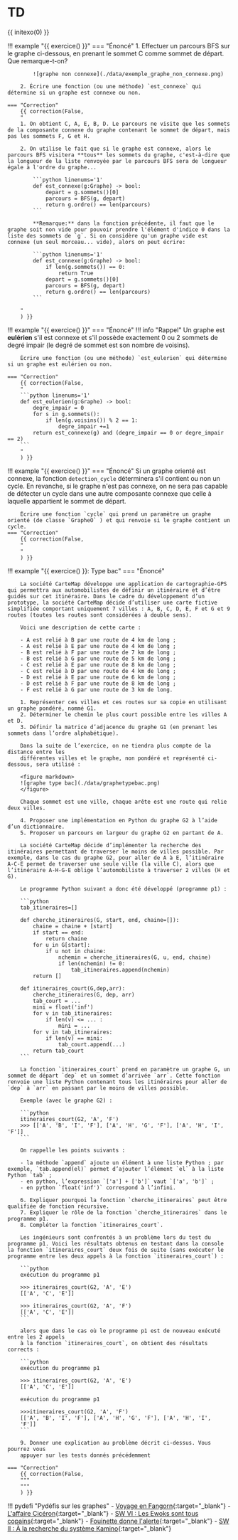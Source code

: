 # TD

{{ initexo(0) }}

!!! example "{{ exercice() }}"
    === "Énoncé" 
        1. Effectuer un parcours BFS sur le graphe ci-dessous, en prenant le sommet C comme sommet de départ. Que remarque-t-on?

            ![graphe non connexe](./data/exemple_graphe_non_connexe.png) 

        2. Écrire une fonction (ou une méthode) `est_connexe` qui détermine si un graphe est connexe ou non.

    === "Correction" 
        {{ correction(False, 
        "
        1. On obtient C, A, E, B, D. Le parcours ne visite que les sommets de la composante connexe du graphe contenant le sommet de départ, mais pas les sommets F, G et H.

        2. On utilise le fait que si le graphe est connexe, alors le parcours BFS visitera **tous** les sommets du graphe, c'est-à-dire que la longueur de la liste renvoyée par le parcours BFS sera de longueur égale à l'ordre du graphe...

            ```python linenums='1'
            def est_connexe(g:Graphe) -> bool:
                depart = g.sommets()[0]
                parcours = BFS(g, depart)
                return g.ordre() == len(parcours)
            ```
        
            **Remarque:** dans la fonction précédente, il faut que le graphe soit non vide pour pouvoir prendre l'élément d'indice 0 dans la liste des sommets de `g`. Si on considère qu'un graphe vide est connexe (un seul morceau... vide), alors on peut écrire:

            ```python linenums='1'
            def est_connexe(g:Graphe) -> bool:
                if len(g.sommets()) == 0:
                    return True
                depart = g.sommets()[0]
                parcours = BFS(g, depart)
                return g.ordre() == len(parcours)
            ```

        "
        ) }}

!!! example "{{ exercice() }}"
    === "Énoncé" 
        !!! info "Rappel"
            Un graphe est **eulérien** s'il est connexe et s'il possède exactement 0 ou 2 sommets de degré impair (le degré de sommet est son nombre de voisins).

        Écrire une fonction (ou une méthode) `est_eulerien` qui détermine si un graphe est eulérien ou non.

    === "Correction" 
        {{ correction(False, 
        "
        ```python linenums='1'
        def est_eulerien(g:Graphe) -> bool:
            degre_impair = 0
            for s in g.sommets():
                if len(g.voisins()) % 2 == 1:
                    degre_impair +=1
            return est_connexe(g) and (degre_impair == 0 or degre_impair == 2)
        ```
        "
        ) }}


!!! example "{{ exercice() }}"
    === "Énoncé" 
        Si un graphe orienté est connexe, la fonction `detection_cycle` déterminera s'il contient ou non un cycle. En revanche, si le graphe n'est pas connexe, on ne sera pas capable de détecter un cycle dans une autre composante connexe que celle à laquelle appartient le sommet de départ.

        Écrire une fonction `cycle` qui prend un paramètre un graphe orienté (de classe `GrapheO` ) et qui renvoie si le graphe contient un cycle.
    === "Correction" 
        {{ correction(False, 
        "
        "
        ) }}

!!! example "{{ exercice() }}: Type bac"
    === "Énoncé" 

        La société CarteMap développe une application de cartographie-GPS qui permettra aux automobilistes de définir un itinéraire et d’être guidés sur cet itinéraire. Dans le cadre du développement d’un prototype, la société CarteMap décide d’utiliser une carte fictive simplifiée comportant uniquement 7 villes : A, B, C, D, E, F et G et 9 routes (toutes les routes sont considérées à double sens).

        Voici une description de cette carte :

        - A est relié à B par une route de 4 km de long ;
        - A est relié à E par une route de 4 km de long ;
        - B est relié à F par une route de 7 km de long ;
        - B est relié à G par une route de 5 km de long ;
        - C est relié à E par une route de 8 km de long ;
        - C est relié à D par une route de 4 km de long ;
        - D est relié à E par une route de 6 km de long ;
        - D est relié à F par une route de 8 km de long ;
        - F est relié à G par une route de 3 km de long.

        1. Représenter ces villes et ces routes sur sa copie en utilisant un graphe pondéré, nommé G1.
        2. Déterminer le chemin le plus court possible entre les villes A et D.
        3. Définir la matrice d’adjacence du graphe G1 (en prenant les sommets dans l’ordre alphabétique).
        
        Dans la suite de l’exercice, on ne tiendra plus compte de la distance entre les
        différentes villes et le graphe, non pondéré et représenté ci-dessous, sera utilisé :

        <figure markdown>
        ![graphe type bac](./data/graphetypebac.png)
        </figure>

        Chaque sommet est une ville, chaque arête est une route qui relie deux villes.

        4. Proposer une implémentation en Python du graphe G2 à l’aide d’un dictionnaire.
        5. Proposer un parcours en largeur du graphe G2 en partant de A.

        La société CarteMap décide d’implémenter la recherche des itinéraires permettant de traverser le moins de villes possible. Par exemple, dans le cas du graphe G2, pour aller de A à E, l’itinéraire A-C-E permet de traverser une seule ville (la ville C), alors que l’itinéraire A-H-G-E oblige l’automobiliste à traverser 2 villes (H et G).
        
        Le programme Python suivant a donc été développé (programme p1) :

        ```python
        tab_itineraires=[]

        def cherche_itineraires(G, start, end, chaine=[]):
            chaine = chaine + [start]
            if start == end:
                return chaine
            for u in G[start]:
                if u not in chaine:
                    nchemin = cherche_itineraires(G, u, end, chaine)
                    if len(nchemin) != 0:
                        tab_itineraires.append(nchemin)
            return []
    
        def itineraires_court(G,dep,arr):
            cherche_itineraires(G, dep, arr)
            tab_court = ...
            mini = float('inf')
            for v in tab_itineraires:
                if len(v) <= ... :
                    mini = ...
            for v in tab_itineraires:
                if len(v) == mini:
                    tab_court.append(...)
            return tab_court
        ```

        La fonction `itineraires_court` prend en paramètre un graphe G, un sommet de départ `dep` et un sommet d’arrivée `arr`. Cette fonction renvoie une liste Python contenant tous les itinéraires pour aller de `dep` à `arr` en passant par le moins de villes possible.

        Exemple (avec le graphe G2) :

        ```python
        itineraires_court(G2, 'A', 'F')
        >>> [['A', 'B', 'I', 'F'], ['A', 'H', 'G', 'F'], ['A', 'H', 'I', 'F']]
        ```

        On rappelle les points suivants :

        - la méthode `append` ajoute un élément à une liste Python ; par exemple, `tab.append(el)` permet d’ajouter l’élément `el` à la liste Python `tab` ;
        - en python, l’expression `['a'] + ['b']` vaut `['a', 'b']` ;
        - en python `float('inf')` correspond à l’infini.

        6. Expliquer pourquoi la fonction `cherche_itineraires` peut être qualifiée de fonction récursive.
        7. Expliquer le rôle de la fonction `cherche_itineraires` dans le programme p1.
        8. Compléter la fonction `itineraires_court`.

        Les ingénieurs sont confrontés à un problème lors du test du programme p1. Voici les résultats obtenus en testant dans la console la fonction `itineraires_court` deux fois de suite (sans exécuter le programme entre les deux appels à la fonction `itineraires_court`) :

        ```python
        exécution du programme p1

        >>> itineraires_court(G2, 'A', 'E')
        [['A', 'C', 'E']]

        >>> itineraires_court(G2, 'A', 'F')
        [['A', 'C', 'E']]
        ```

        alors que dans le cas où le programme p1 est de nouveau exécuté entre les 2 appels
        à la fonction `itineraires_court`, on obtient des résultats corrects :

        ```python
        exécution du programme p1

        >>> itineraires_court(G2, 'A', 'E')
        [['A', 'C', 'E']]

        exécution du programme p1

        >>>itineraires_court(G2, 'A', 'F')
        [['A', 'B', 'I', 'F'], ['A', 'H', 'G', 'F'], ['A', 'H', 'I',
        'F']]
        ```

        9. Donner une explication au problème décrit ci-dessus. Vous pourrez vous
        appuyer sur les tests donnés précédemment
        
    === "Correction" 
        {{ correction(False, 
        """
        """
        ) }}

!!! pydefi "Pydéfis sur les graphes"
    - [Voyage en Fangorn](https://pydefis.callicode.fr/defis/Fangorn/txt){:target="_blank"}
    - [L'affaire Cicéron](https://pydefis.callicode.fr/defis/Ciceron/txt){:target="_blank"}
    - [SW VI : Les Ewoks sont tous copains](https://pydefis.callicode.fr/defis/AmisEwoks/txt){:target="_blank"}
    - [Fouinette donne l'alerte](https://pydefis.callicode.fr/defis/CriFouinette/txt){:target="_blank"}
    - [SW II : À la recherche du système Kamino](https://pydefis.callicode.fr/defis/RechercheKamino/txt){:target="_blank"}
